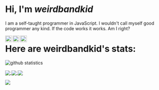 # Hi, I'm *weirdbandkid*
I am a self-taught programmer in JavaScript. I wouldn't call myself good programmer any kind. If the code works it works. Am I right?

<a href="https://twitter.com/hflem_5_soccer">
  <img align="left" alt="Hunter Fleming | Twitter" width="21px" src="https://raw.githubusercontent.com/anuraghazra/anuraghazra/master/assets/twitter.svg" />
</a>
<a href="https://discord.gg/cEhU6VF">
  <img align="left" alt="Hunter's Discord" width="21px" src="https://raw.githubusercontent.com/anuraghazra/anuraghazra/master/assets/discord-round.svg" />
</a>
<a href="https://discord.gg/46HQ9rJ">
  <img align="left" alt="Mod Bot's Discord" width="21px" src="https://raw.githubusercontent.com/anuraghazra/anuraghazra/master/assets/discord-round.svg" />
</a> 


# Here are weirdbandkid's stats:


![github statistics](https://github-readme-stats.vercel.app/api?username=weirdbandkid&show_icons=true&theme=tokyonight)

<a href="https://github.com/weirdbandkid">
  <img align="center" src="https://github-readme-stats.anuraghazra1.vercel.app/api/top-langs/?username=weirdbandkid&layout=compact&theme=material-palenight" />
</a>

<a href="https://github.com/weirdbandkid">
  <img align="center" src="https://github-readme-stats.vercel.app/api/pin/?username=weirdbandkid&repo=mod-bot&theme=material-palenight" />
</a>    
<a href="https://github.com/weirdbandkid/weirdbandkid.github.io">
  <img align="center" src="https://github-readme-stats.vercel.app/api/pin/?username=weirdbandkid&repo=weirdbandkid.github.io&theme=material-palenight" />
</a>

![](https://komarev.com/ghpvc/?username=weirdbandkid)
